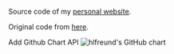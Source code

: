 Source code of my <a href="https://www.dcassol.com"> personal website</a>.

Original code from <a href="https://github.com/WesleyyC/wesleyyc.github.io"> here</a>.

Add Github Chart API
<img src="https://ghchart.rshah.org/hlfreund" alt="hlfreund's GitHub chart" />

